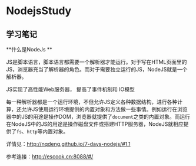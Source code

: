 # NodejsStudy
## 学习笔记

**什么是NodeJs ** 

JS是脚本语言，脚本语言都需要一个解析器才能运行。对于写在HTML页面里的JS，浏览器充当了解析器的角色。而对于需要独立运行的JS，NodeJS就是一个解析器。

JS实现了高性能Web服务器， 提高了事件机制和 IO模型

每一种解析器都是一个运行环境，不但允许JS定义各种数据结构，进行各种计算，还允许JS使用运行环境提供的内置对象和方法做一些事情。例如运行在浏览器中的JS的用途是操作DOM，浏览器就提供了`document`之类的内置对象。而运行在NodeJS中的JS的用途是操作磁盘文件或搭建HTTP服务器，NodeJS就相应提供了`fs`、`http`等内置对象。

详情见：http://nqdeng.github.io/7-days-nodejs/#1.1

参考连接：http://escook.cn:8088/#/

